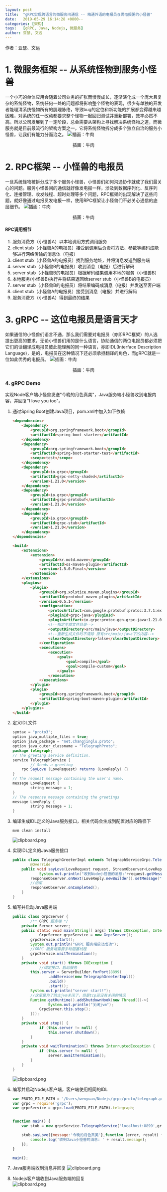 ```yaml
---
layout: post
title:  "gRPC实现跨语言的微服务间通信 -- 精通外语的电报员与煲电报粥的小怪兽"
date:   2019-05-29 16:14:28 +0800--
categories: [架构]
tags:   [gRPC, Java, Nodejs, 微服务]
author: 亚瑟, 文远
---
```


作者：亚瑟、文远

# 1. 微服务框架 -- 从系统怪物到服务小怪兽
一个小巧的单体应用会随着公司业务的扩张而慢慢成长，逐渐演化成一个庞大且复杂的系统怪物，系统任何一处的问题都将影响整个怪物的表现，很少有单独的开发者能理清系统怪物所有的肌理脉络，导致bug的定位和新功能的扩展都变得越来越困难，对系统的任一改动都要求整个怪物一起回归测试并重新部署，效率必然不高。所以公司发展到了一定阶段，总会需要从架构上寻找解决系统怪物之道，而微服务就是目前最流行的架构方案之一，它将系统怪物拆分成多个独立自治的服务小怪兽，让我们有能力分而治之。
![插画：牛肉](/assets/imgs/grpc_split.jpeg)
<center>插画：牛肉</center>

# 2. RPC框架 -- 小怪兽的电报员
一旦系统怪物被拆分成了多个服务小怪兽，小怪兽们如何沟通协作就成了我们最关心的问题。服务小怪兽间的通信就好像发电报一样，涉及到数据序列化、反序列化、连接管理、收发线程、超时处理等多个问题，RPC框架的出现解决了这些问题，就好像通过电报员发电报一样，使用RPC框架让小怪兽们不必关心通信的底层细节。
![插画：牛肉](/assets/imgs/grpc_telegraph.jpeg)
<center>插画：牛肉</center>

#### RPC调用细节
1. 服务消费方（小怪兽A）以本地调用方式调用服务
2. client stub（小怪兽A的电报员）接受到调用后负责将方法、参数等编码成能够进行网络传输的消息体（电报）
3. client stub（小怪兽A的电报员）找到服务地址，并将消息发送到服务端
4. server stub（小怪兽B的电报员）收到消息（电报）后进行解码
5. server stub（小怪兽B的电报员）根据解码结果调用本地的服务（小怪兽B）
6. 本地服务(小怪兽B)执行并将结果返回给server stub（小怪兽B的电报员）
7. server stub（小怪兽B的电报员）将结果编码成消息（电报）并发送至客户端
8. client stub（小怪兽A的电报员）接受到消息（电报）并进行解码
9. 服务消费方（小怪兽A）得到最终的结果

# 3. gRPC -- 这位电报员是语言天才
如果通信的小怪兽们语言不通，那么我们需要对电报员（亦即RPC框架）的人选提出更高的要求，无论小怪兽们用的是什么语言，协助通信的两位电报员都必须把它们的话翻译成电报员彼此能理解的同一种语言，亦即IDL(Interface Description Language)，是的，电报员在这种情况下还必须承担翻译的角色，而gRPC就是一位如此优秀的电报员。
![插画：牛肉](/assets/imgs/grpc_translate.jpeg)
<center>插画：牛肉</center>

### 4. gRPC Demo
实现Node客户端小怪兽发送"今晚的月色真美"，Java服务端小怪兽收到电报内容，并回复"I love you too"。

1. 通过Spring Boot创建Java项目，pom.xml中加入如下依赖

	```html
	<dependencies>
		<dependency>
			<groupId>org.springframework.boot</groupId>
			<artifactId>spring-boot-starter</artifactId>
		</dependency>
		<dependency>
			<groupId>org.springframework.boot</groupId>
			<artifactId>spring-boot-starter-test</artifactId>
			<scope>test</scope>
		</dependency>
		<dependency>
			<groupId>io.grpc</groupId>
			<artifactId>grpc-netty-shaded</artifactId>
			<version>1.21.0</version>
		</dependency>
		<dependency>
			<groupId>io.grpc</groupId>
			<artifactId>grpc-protobuf</artifactId>
			<version>1.21.0</version>
		</dependency>
		<dependency>
			<groupId>io.grpc</groupId>
			<artifactId>grpc-stub</artifactId>
			<version>1.21.0</version>
		</dependency>
	</dependencies>

	<build>
		<extensions>
			<extension>
				<groupId>kr.motd.maven</groupId>
				<artifactId>os-maven-plugin</artifactId>
				<version>1.5.0.Final</version>
			</extension>
		</extensions>
		<plugins>
			<plugin>
				<groupId>org.xolstice.maven.plugins</groupId>
				<artifactId>protobuf-maven-plugin</artifactId>
				<version>0.5.1</version>
				<configuration>
					<protocArtifact>com.google.protobuf:protoc:3.7.1:exe:${os.detected.classifier}</protocArtifact>
					<pluginId>grpc-java</pluginId>
					<pluginArtifact>io.grpc:protoc-gen-grpc-java:1.21.0:exe:${os.detected.classifier}</pluginArtifact>
					<!--指定生成文件目录-->
					<outputDirectory>src/main/java</outputDirectory>
					<!--重新生成文件时不清除 原有src/main/java下的内容-->
					<clearOutputDirectory>false</clearOutputDirectory>
				</configuration>
				<executions>
					<execution>
						<goals>
							<goal>compile</goal>
							<goal>compile-custom</goal>
						</goals>
					</execution>
				</executions>
			</plugin>
			<plugin>
				<groupId>org.springframework.boot</groupId>
				<artifactId>spring-boot-maven-plugin</artifactId>
			</plugin>
		</plugins>
	</build>  	
	```

2. 定义IDL文件

	```JAVA
	syntax = "proto3";
	option java_multiple_files = true;
	option java_package = "net.changjinglu.proto";
	option java_outer_classname = "TelegraphProto";
	package telegraph;
	// The greeting service definition.
	service TelegraphService {
	        // Sends a greeting
	    rpc SayLove (LoveRequest) returns (LoveReply) {}
	}
	// The request message containing the user's name.
	message LoveRequest {
	        string message = 1;
	}
	// The response message containing the greetings
	message LoveReply {
	        string message = 1;
	}
	```

3. 编译生成IDL定义的Java服务接口，相关代码会生成到配置对应的路径下

	```bash
	mvn clean install
	```

	![clipboard.png](/assets/imgs/grpc_generated_code.png)

4. 实现IDL定义的Java服务接口

	```java
	public class TelegraphGreeterImpl extends TelegraphServiceGrpc.TelegraphServiceImplBase {
	        @Override
	    public void sayLove(LoveRequest request, StreamObserver<LoveReply> responseObserver) {
	            System.out.println("收到Node小怪兽的消息:"+request.getMessage());
	        responseObserver.onNext(LoveReply.newBuilder().setMessage("I Love U Too").build());
	        //结束
	        responseObserver.onCompleted();
	    }
	}
	```

5. 编写并启动Java服务端

	```java
	public class GrpcServer {
	        /** GRPC 服务端 */
	    private Server server;
	    public static void main(String[] args) throws IOException, InterruptedException {
	            GrpcServer grpcService = new GrpcServer();
	        grpcService.start();
	        System.out.println("GRPC 服务端启动成功");
	        //GRPC 服务端需要手动阻塞线程
	        grpcService.waitTermination();
	    }
	    private void start() throws IOException {
	            //绑定接口、启动服务
	        this.server = ServerBuilder.forPort(8899)
	                .addService(new TelegraphGreeterImpl())
	                .build()
	                .start();
	        System.out.println("server start!");
	        //这里是为了防止jvm关闭了，但是tcp还没有关闭的情况
	        Runtime.getRuntime().addShutdownHook(new Thread(()->{
	                System.out.println("关闭jvm");
	            GrpcServer.this.stop();
	        }));
	    }
	    private void stop() {
	            if (this.server != null) {
	                this.server.shutdown();
	        }
	    }
	    private void waitTermination() throws InterruptedException {
	            if (this.server != null) {
	                server.awaitTermination();
	        }
	    }
	}
	```

    ![clipboard.png](/assets/imgs/grpc_server_start.png)
    &nbsp;

6. 编写并启动Nodejs客户端，客户端使用相同的IDL

	``` javascript
	var PROTO_FILE_PATH = '/Users/wenyuan/Nodejs/grpc/proto/telegraph.proto';
	var grpc = require('grpc');
	var grpcService = grpc.load(PROTO_FILE_PATH).telegraph;


	function main() {
	    var stub = new grpcService.TelegraphService('localhost:8899',grpc.credentials.createInsecure());

	    stub.sayLove({message:'今晚的月色真美'},function (error, result) {
	        console.log('收到Java小怪兽的消息: ' + result.message);
	    });
	}

	main();
	```
    
7. Java服务端收到消息并回复 
    ![clipboard.png](/assets/imgs/grpc_server_side.png)
      &nbsp;
      
8. Nodejs客户端收到Java服务端的回复           
    ![clipboard.png](/assets/imgs/grpc_client_side.png)




















